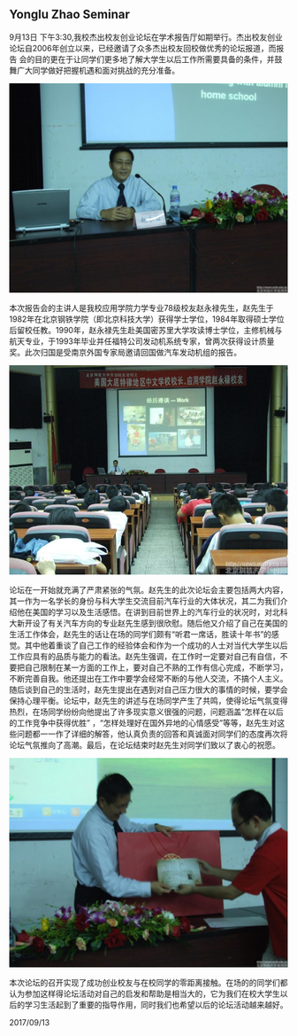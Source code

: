 Yonglu Zhao Seminar
-------------------------------

9月13日 下午3:30,我校杰出校友创业论坛在学术报告厅如期举行。杰出校友创业论坛自2006年创立以来，已经邀请了众多杰出校友回校做优秀的论坛报道，而报告 会的目的更在于让同学们更多地了解大学生以后工作所需要具备的条件，并鼓舞广大同学做好把握机遇和面对挑战的充分准备。

![Image 1](images/20070913/2007913213237183.jpg)

本次报告会的主讲人是我校应用学院力学专业78级校友赵永禄先生，赵先生于1982年在北京钢铁学院（即北京科技大学）获得学士学位，1984年取得硕士学位后留校任教。1990年，赵永禄先生赴美国密苏里大学攻读博士学位，主修机械与航天专业，于1993年毕业并任福特公司发动机系统专家，曾两次获得设计质量奖。此次归国是受南京外国专家局邀请回国做汽车发动机组的报告。

![Image 2](images/20070913/2007913213257460.jpg)

论坛在一开始就充满了严肃紧张的气氛。赵先生的此次论坛会主要包括两大内容，其一作为一名学长的身份与科大学生交流目前汽车行业的大体状况，其二为我们介绍他在美国的学习以及生活感悟。在讲到目前世界上的汽车行业的状况时，对北科大新开设了有关汽车方向的专业赵先生感到很欣慰。随后他又介绍了自己在美国的生活工作体会，赵先生的话让在场的同学们颇有“听君一席话，胜读十年书”的感觉。其中他着重谈了自己工作的经验体会和作为一个成功的人士对当代大学生以后工作应具有的品质与能力的看法。赵先生强调，在工作时一定要对自己有自信，不要把自己限制在某一方面的工作上，要对自己不熟的工作有信心完成，不断学习，不断完善自我。他还提出在工作中要学会经常不断的与他人交流，不搞个人主义。随后谈到自己的生活时，赵先生提出在遇到对自己压力很大的事情的时候，要学会保持心理平衡。论坛中，赵先生的讲述与在场同学产生了共鸣，使得论坛气氛变得热烈，在场同学纷纷向他提出了许多现实意义很强的问题，问题涵盖“怎样在以后的工作竞争中获得优胜” ，“怎样处理好在国外异地的心情感受”等等，赵先生对这些问题都一一作了详细的解答，他认真负责的回答和真诚面对同学们的态度再次将论坛气氛推向了高潮。最后，在论坛结束时赵先生对同学们致以了衷心的祝愿。

![Image 3](images/20070913/2007913213314885.jpg)

本次论坛的召开实现了成功创业校友与在校同学的零距离接触。在场的的同学们都认为参加这样得论坛活动对自己的启发和帮助是相当大的，它为我们在校大学生以后的学习生活起到了重要的指导作用，同时我们也希望以后的论坛活动越来越好。


2017/09/13
